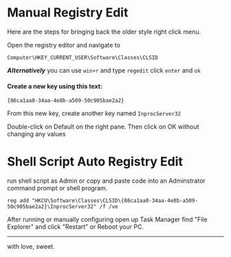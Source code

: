 # Manual Registry Edit

Here are the steps for bringing back the older style right click menu.

Open the registry editor and navigate to

```Computer\HKEY_CURRENT_USER\Software\Classes\CLSID```

**_Alternatively_** you can use `win+r` and type `regedit` click `enter` and `ok`

#### Create a new key using this text:

```{86ca1aa0-34aa-4e8b-a509-50c905bae2a2} ```

From this new key, create another key named `InprocServer32`

Double-click on Default on the right pane. Then click on OK without changing any values

# Shell Script Auto Registry Edit
run shell script as Admin or copy and paste code into an Adminstrator command prompt or shell program. 

```
reg add "HKCU\Software\Classes\CLSID\{86ca1aa0-34aa-4e8b-a509-50c905bae2a2}\InprocServer32" /f /ve
```

After running or manually configuring open up Task Manager find "File Explorer" and click "Restart" or Reboot your PC.

---

with love, sweet.
